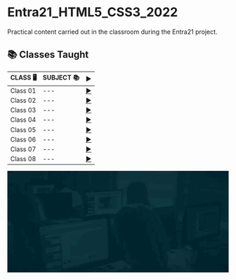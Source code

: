 # Entra21_HTML5_CSS3_2022

Practical content carried out in the classroom during the Entra21 project.

## 📚&nbsp;Classes Taught

| CLASS 🖥️ | SUBJECT 📚| <div align="center">▶️</div> |
|---------|---------|---------|
|Class 01| --- |[<div align="center">▶️</div>](./class_01/)|
|Class 02| --- |[<div align="center">▶️</div>](./class_02/)|
|Class 03| --- |[<div align="center">▶️</div>](./class_03/)|
|Class 04| --- |[<div align="center">▶️</div>](./class_04/)|
|Class 05| --- |[<div align="center">▶️</div>](./class_05/)|
|Class 06| --- |[<div align="center">▶️</div>](./class_05/)|
|Class 07| --- |[<div align="center">▶️</div>](./class_05/)|
|Class 08| --- |[<div align="center">▶️</div>](./class_05/)|

  ![Gif Entra21](./gif/entra21.gif)
